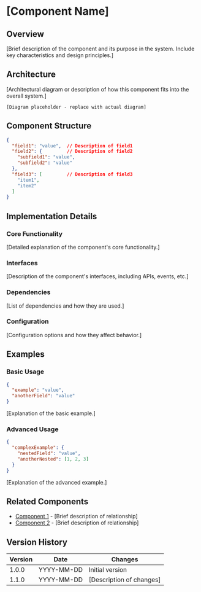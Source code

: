 # \[Component Name\]

## Overview

\[Brief description of the component and its purpose in the system. Include key characteristics and design principles.\]

## Architecture

\[Architectural diagram or description of how this component fits into the overall system.\]

```
[Diagram placeholder - replace with actual diagram]
```

## Component Structure

```json
{
  "field1": "value",  // Description of field1
  "field2": {         // Description of field2
    "subfield1": "value",
    "subfield2": "value"
  },
  "field3": [         // Description of field3
    "item1",
    "item2"
  ]
}
```

## Implementation Details

### Core Functionality

\[Detailed explanation of the component's core functionality.\]

### Interfaces

\[Description of the component's interfaces, including APIs, events, etc.\]

### Dependencies

\[List of dependencies and how they are used.\]

### Configuration

\[Configuration options and how they affect behavior.\]

## Examples

### Basic Usage

```json
{
  "example": "value",
  "anotherField": "value"
}
```

\[Explanation of the basic example.\]

### Advanced Usage

```json
{
  "complexExample": {
    "nestedField": "value",
    "anotherNested": [1, 2, 3]
  }
}
```

\[Explanation of the advanced example.\]

## Related Components

* [Component 1](../architecture/components/component1.md) - \[Brief description of relationship\]
* [Component 2](../architecture/components/component2.md) - \[Brief description of relationship\]

## Version History

| Version | Date | Changes |
|----|----|----|
| 1.0.0 | YYYY-MM-DD | Initial version |
| 1.1.0 | YYYY-MM-DD | \[Description of changes\] |


